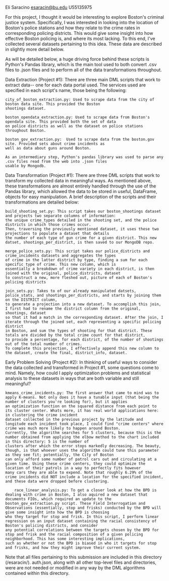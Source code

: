 Eli Saracino
esaracin@bu.edu
U55135975


For this project, I thought it would be interesting to explore Boston's criminal justice system. Specifically, I was interested
in looking into the location of Boston's police stations and how they relate to the crime rates in corresponding policing districts. 
This would give some insight into how effective Boston policing is, and where its most lacking. To this end, I've collected several
datasets pertaining to this idea. These data are described in slightly more detail below. 

As will be detailed below, a huge driving force behind these scripts is Python's Pandas library, which is the main tool used to 
both convert .csv files to .json files and to perform all of the data transformations throughout.


Data Extraction (Project #1):
	There are three main DML scripts that work to extract data-- one for each data portal used. The services used
	are specified in each script's name, those being the following:

	city_of_boston_extraction.py: Used to scrape data from the city of boston data site. This provided the Boston
	shootings dataset.

	boston_opendata_extraction.py: Used to scrape data from Boston's opendata site. This provided both the set of data
	on police districts as well as the dataset on police stations throughout Boston.

	boston_gov_extraction.py:  Used to scrape data from the boston.gov site. Provided sets about crime incidents as 
	well as data about guns around Boston.

	As an intermediary step, Python's pandas library was used to parse any .csv files read from the web into .json files
	usable by Mongodb.


Data Transformation (Project #1):
	There are three DML scripts that work to transform my collected data in meaningful ways. As mentioned above, these
	transformations are almost entirely handled through the use of the Pandas library, which allowed the data to be stored
	in useful, DataFrame, objects for easy manipulation. A brief description of the scripts and their transformations are 
	detailed below:
	
	build_shooting_set.py: This script takes our boston_shootings dataset and projects two separate columns of information:
	the unique crime_types detailed in the shooting set, and the police districts in which those crimes occur. 
	Then, traversing the previously mentioned dataset, it uses these two projections to populate a dataset that details 
	the number of each type of gun crime for a given district. This new datset, shootings_per_district, is then saved to our MongoDB repo.

	merge_police_sets.py: This script takes our police_districts and crime_incidents datasets and aggregates the types 
	of crime in the latter district by type, finding a sum for each specific type of crime. This new column, which is 
	essentially a breakdown of crime variety in each district, is then joined with the original, police_districts, dataset 
	to construct a new, more fleshed out, picture of each of Boston's policing districts		

	join_sets.py: Takes to of our already manipulated datsets, police_stats, and shootings_per_districts, and starts by joining them on the DISTRICT column, 
	to generate a projection into a new dataset. To accomplish this join, I first had to rename the district column from the original, shootings, dataset 
	so that it had a match in the corresponding dataset. After the join, I iterate through the joined set, each representing a specific policing district 
	in Boston, and sum the types of shooting for that district. These totals are divided by the total crime count for that district, 
	to provide a percentage, for each district, of the number of shootings out of the total number of crimes. 
	To complete this projection, I effectively append this new column to the dataset, create the final, district_info, dataset.


Early Problem Solving (Project #2):
	In thinking of useful ways to consider the data collected and transformed in Project #1, some questions come to mind. Namely, how could I apply optimization problems and statistical analysis
	to these datasets in ways that are both variable and still meaningful?

	kmeans_crime_incidents.py: The first answer that came to mind was to apply K-means. Not only does it have a tunable input (that being the number of clusters you're looking for), but it applies
	an optimization function on the squared distance from each point to its cluster center. Whats more, it has real world applications here: in clustering the crime incident
	dataset collected in the previous project by the latitude and longitude each incident took place, I could find "crime centers" where crime was much more likely to happen around Boston.
	Currently, the algorithm searches for 5 clusters, because this is the number obtained from applying the elbow method to the chart included in this directory: 5 is the number of 
	clusters after which the error stops markedly decreasing. The beauty, though, is that whoever uses the algorithm could tune this parameter as they see fit; potentially, the City of Boston
	can only afford some number of patrol cars out and circulating at a given time. Using these crime centers, they could optimize the location of their patrols in a way to perfectly fits however
	many cars they are able to expend. Note that roughly 6.29% of the crime incidents did NOT include a location for the specified incident, and these data were dropped before clustering.

        race_linear_analysis.py: To get a closer look at how the BPD is dealing with crime in Boston, I also aquired a new dataset that documents FIOs, which required an update to the 
	boston_gov_extraction.py script. These Field Interrogation and Observations (essentially, stop and frisks) conducted by the BPD will give some insight into how the BPD is choosing
	who they target for stop and frisk. In this script, I perform linear regression on an input dataset containing the racial consistency of Boston's policing districts, and consider 
	any potential correlations between the targets chosen by the BPD for stop and frisk and the racial composition of a given policing neighborhood. This has some interesting implications,
	such as whether or not the BPD is biased in who it targets for stop and frisks, and how they might improve their current system.



Note that all files pertaining to this submission are included in this directory (/esaracin/). auth.json, along with all other top-level files and directories,
were are not needed or modified in any way by the DML algorithms contained within this directory.

